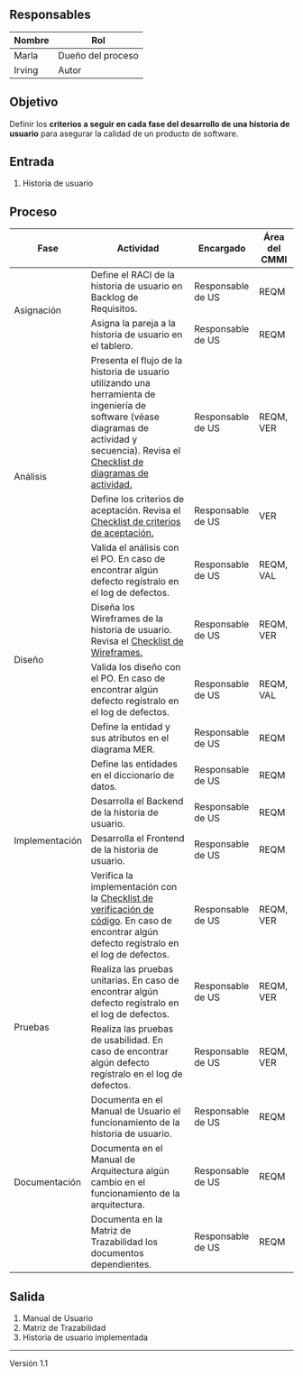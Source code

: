 ## Responsables
| Nombre | Rol               |
| ------ | ----------------- |
| Marla  | Dueño del proceso |
| Irving |   Autor           |

## Objetivo
Definir los **criterios a seguir en cada fase del desarrollo de una historia de usuario** para asegurar la calidad de un producto de software.

## Entrada
1. Historia de usuario
## Proceso
<table>
  <thead>
    <tr>
      <th>Fase</th>
      <th>Actividad</th>
      <th>Encargado</th>
      <th>Área del CMMI</th>
    </tr>
  </thead>
  <tbody>
    <tr>
         <td rowspan="2">Asignación</td>
         <td>Define el RACI de la historia de usuario en Backlog de Requisitos.</td>
         <td>Responsable de US</td>
         <td>REQM</td>
    </tr>
    <tr>
         <td>Asigna la pareja a la historia de usuario en el tablero.</td>
         <td>Responsable de US</td>
         <td>REQM</td>
    </tr>
    <tr>
      <td rowspan="3">Análisis</td>
        <td>Presenta el flujo de la historia de usuario utilizando una herramienta de ingeniería de software (véase diagramas de actividad y secuencia). Revisa el  <a href="https://docs.google.com/spreadsheets/d/1N_Co0-Jj21QWI_XME_h3kM-z37MwIO99N-ZEVFEKSSk/edit?usp=sharing">Checklist de diagramas de actividad.</a></td>
        <td>Responsable de US</td>
         <td>REQM, VER</td>
    </tr>
        <tr>
        <td>Define los criterios de aceptación. Revisa el <a href="https://docs.google.com/spreadsheets/d/1N_Co0-Jj21QWI_XME_h3kM-z37MwIO99N-ZEVFEKSSk/edit?usp=sharing">Checklist de criterios de aceptación.</a></td>
         <td>Responsable de US</td>
         <td>VER</td>
     </tr>
    <tr>
         <td>Valida el análisis con el PO. En caso de encontrar algún defecto regístralo en el log de defectos.</td>
         <td>Responsable de US</td>
         <td>REQM, VAL</td>
    </tr>
     <tr>
         <td rowspan="2">Diseño</td>
         <td>Diseña los Wireframes de la historia de usuario. Revisa el <a href="https://docs.google.com/spreadsheets/d/1N_Co0-Jj21QWI_XME_h3kM-z37MwIO99N-ZEVFEKSSk/edit?usp=sharing">Checklist de Wireframes.</a></td>
         <td>Responsable de US</td>
         <td>REQM, VER</td>
    </tr>
    <tr>
         <td>Valida los diseño con el PO.  En caso de encontrar algún defecto regístralo en el log de defectos.</td>
         <td>Responsable de US</td>
         <td>REQM, VAL</td>
    </tr>
    <tr>
         <td rowspan="5">Implementación</td>
         <td>Define la entidad y sus atributos en el diagrama MER.</td>
         <td>Responsable de US</td>
         <td>REQM</td>
    </tr>
    <tr>
         <td>Define las entidades en el diccionario de datos.</td>
         <td>Responsable de US</td>
         <td>REQM</td>
    </tr>
    <tr>
         <td>Desarrolla el Backend de la historia de usuario.</td>
         <td>Responsable de US</td>
         <td>REQM</td>
    </tr>
    <tr>
         <td>Desarrolla el Frontend de la historia de usuario.</td>
                  <td>Responsable de US</td>
         <td>REQM</td>
    </tr>
        <tr>
         <td>Verifica la implementación con la <a href="https://docs.google.com/spreadsheets/d/1q-SjC4gj9X4_DL2qxXfhUKVq4J5odkJlyza0gS9D0AE/edit#gid=1461386475">Checklist de verificación de código</a>. En caso de encontrar algún defecto regístralo en el log de defectos.</td>
                  <td>Responsable de US</td>
         <td>REQM, VER</td>
    </tr>
    <tr>
         <td rowspan="2">Pruebas</td>
         <td>Realiza las pruebas unitarias. En caso de encontrar algún defecto regístralo en el log de defectos.</td>
         <td>Responsable de US</td>
         <td>REQM, VER</td>
    </tr>
    <tr>
         <td>Realiza las pruebas de usabilidad. En caso de encontrar algún defecto regístralo en el log de defectos.</td>
         <td>Responsable de US</td>
         <td>REQM, VER</td>
    </tr>
    <tr>
         <td rowspan="3">Documentación</td>
         <td>Documenta en el Manual de Usuario el funcionamiento de la historia de usuario.</td>
         <td>Responsable de US</td>
         <td>REQM</td>
    </tr>
    <tr>
         <td>Documenta en el Manual de Arquitectura algún cambio en el funcionamiento de la arquitectura.</td>
         <td>Responsable de US</td>
         <td>REQM</td>
    </tr>
        <tr>
         <td>Documenta en la Matriz de Trazabilidad los documentos dependientes.</td>
         <td>Responsable de US</td>
         <td>REQM</td>
    </tr>
  </tbody>
</table>

## Salida
1. Manual de Usuario
2. Matriz de Trazabilidad
3. Historia de usuario implementada

***

Versión 1.1